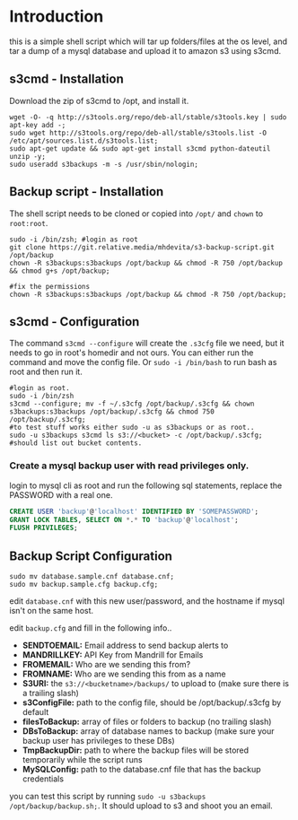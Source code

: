 # Introduction
this is a simple shell script which will tar up folders/files at the os level, and tar a dump of a mysql database and upload it to amazon s3 using s3cmd.

## s3cmd - Installation
Download the zip of s3cmd to /opt, and install it.

```shell
wget -O- -q http://s3tools.org/repo/deb-all/stable/s3tools.key | sudo apt-key add -;
sudo wget http://s3tools.org/repo/deb-all/stable/s3tools.list -O /etc/apt/sources.list.d/s3tools.list;
sudo apt-get update && sudo apt-get install s3cmd python-dateutil unzip -y;
sudo useradd s3backups -m -s /usr/sbin/nologin;
```
## Backup script - Installation
The shell script needs to be cloned or copied into `/opt/` and `chown` to `root:root`.

```shell
sudo -i /bin/zsh; #login as root
git clone https://git.relative.media/mhdevita/s3-backup-script.git /opt/backup
chown -R s3backups:s3backups /opt/backup && chmod -R 750 /opt/backup && chmod g+s /opt/backup;

#fix the permissions
chown -R s3backups:s3backups /opt/backup && chmod -R 750 /opt/backup;
```

## s3cmd - Configuration
The command `s3cmd --configure` will create the `.s3cfg` file we need, but it needs to go in root's homedir and not ours. 
You can either run the command and move the config file. Or `sudo -i /bin/bash` to run bash as root and then run it.

```shell
#login as root.
sudo -i /bin/zsh
s3cmd --configure; mv -f ~/.s3cfg /opt/backup/.s3cfg && chown s3backups:s3backups /opt/backup/.s3cfg && chmod 750 /opt/backup/.s3cfg;
#to test stuff works either sudo -u as s3backups or as root..
sudo -u s3backups s3cmd ls s3://<bucket> -c /opt/backup/.s3cfg;
#should list out bucket contents.
```

### Create a mysql backup user with read privileges only.
login to mysql cli as root and run the following sql statements, replace the PASSWORD with a real one.

```sql
CREATE USER 'backup'@'localhost' IDENTIFIED BY 'SOMEPASSWORD';
GRANT LOCK TABLES, SELECT ON *.* TO 'backup'@'localhost';
FLUSH PRIVILEGES;
```

## Backup Script Configuration

```shell
sudo mv database.sample.cnf database.cnf;
sudo mv backup.sample.cfg backup.cfg;
```

edit `database.cnf` with this new user/password, and the hostname if mysql isn't on the same host.


edit `backup.cfg` and fill in the following info..

* **SENDTOEMAIL:** Email address to send backup alerts to
* **MANDRILLKEY:** API Key from Mandrill for Emails
* **FROMEMAIL:** Who are we sending this from?
* **FROMNAME:** Who are we sending this from as a name
* **S3URI:** the `s3://<bucketname>/backups/` to upload to (make sure there is a trailing slash)
* **s3ConfigFile:** path to the config file, should be /opt/backup/.s3cfg by default
* **filesToBackup:** array of files or folders to backup (no trailing slash)
* **DBsToBackup:** array of database names to backup (make sure your backup user has privileges to these DBs)
* **TmpBackupDir:** path to where the backup files will be stored temporarily while the script runs
* **MySQLConfig:** path to the database.cnf file that has the backup credentials

you can test this script by running `sudo -u s3backups /opt/backup/backup.sh;`. It should upload to s3 and shoot you an email.